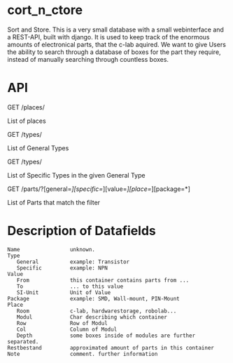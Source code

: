 cort_n_ctore
============

Sort and Store. This is a very small database with a small webinterface and a REST-API, built with django. It is used to keep track of the enormous amounts of electronical parts, that the c-lab aquired. We want to give Users the ability to search through a database of boxes for the part they require, instead of manually searching through countless boxes.








API
===

GET /places/

  List of places

GET /types/

  List of General Types

GET /types/<GENERAL>

  List of Specific Types in the given General Type

GET /parts/?[general=*][specific=*][value=*][place=*][package=*]

  List of Parts that match the filter


Description of Datafields
===

    Name                unknown.
    Type
       General          example: Transistor
       Specific         example: NPN
    Value
       From             this container contains parts from ...
       To               ... to this value
       SI-Unit          Unit of Value 
    Package             example: SMD, Wall-mount, PIN-Mount
    Place        
       Room             c-lab, hardwarestorage, robolab...
       Modul            Char describing which container
       Row              Row of Modul
       Col              Column of Modul
       Depth            some boxes inside of modules are further separated. 
    Restbestand         approximated amount of parts in this container
    Note                comment. further information

